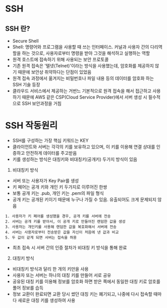 SSH
=====
SSH 란?
--------
- Secure Shell 
- Shell: 명령어와 프로그램을 사용할 때 쓰는 인터페이스. 커널과 사용자 간의 다리역할을 하는 것으로, 사용자로부터 명령을 받아 그것을 해석하고 실행하는 역할
- 원격 호스트에 접속하기 위해 사용되는 보안 프로토콜
- 기존 원격 접속은 '텔넷(Telnet)'이라는 방식을 사용했는데, 암호화를 제공하지 않기 때문에 보안상 취약하다는 단점이 있었음
- 원격 접속 과정에서 옮겨지는 비밀번호나 파일 내용 등의 데이터를 암호화 하는 SSH 기술 등장
- 클라우드 서비스에서 제공하는 거번느 기본적으로 원격 접속을 해서 접근하고 사용하기 때문에 AWS 같은 CSP(Cloud Service Provider)에서 서버 생성 시 필수적으로 SSH 보안과정을 거침

SSH 작동원리
=============
- SSH를 구성하는 가장 핵심 키워드는 KEY
- 클라이언트와 서버는 각각의 키를 보유하고 있으며, 이 키를 이용해 연결 상대를 인증하고 안전하게 데이터를 주고받음
- 키를 생성하는 방식은 대칭키와 비대칭키(공개키) 두가지 방식이 있음

1. 비대칭키 방식
- 서버 또는 사용자가 Key Pair를 생성
- 키 페어는 공개 키와 개인 키 두가지로 이루어진 한쌍
- 보통 공개 키는 .pub, 개인 키는 .pem의 파일 형식
- 공개 키는 공개된 키이기 때문에 누구나 가질 수 있음. 유출되어도 크게 문제되지 않음
```
1. 사용자가 키 페어를 생성했을 경우, 공개 키를 서버에 전송
2. 서버는 공개 키를 받아서, 이 공개 키로 만들어진 랜덤한 값을 생성
3. 사용자는 개인키를 사용해 랜덤한 값을 복호화해서 서버에 전송
4. 서버는 사용자로부터 전송받은 값을 자신이 처음에 낸 값과 비교
5. 두 값이 같게 되면 서버는 접속을 허용
```
- 최초 접속 시 서버 간의 인증 절차가 비대칭 키 방식을 통해 완료

2. 대칭키 방식
- 비대칭키 방식과 달리 한 개의 키만을 사용
- 사용자 또는 서버는 하나의 대칭 키를 만들어 서로 공유
- 공유된 대칭 키를 이용해 정보를 암호화 하면 받은 쪽에서 동일한 대칭 키로 암호를 풀어 정보를 습득
- 정보 교환이 완료되면 교환 당시 썼던 대칭 키는 폐기되고, 나중에 다시 접속할 때마다 새로운 대칭 키를 생성하여 사용